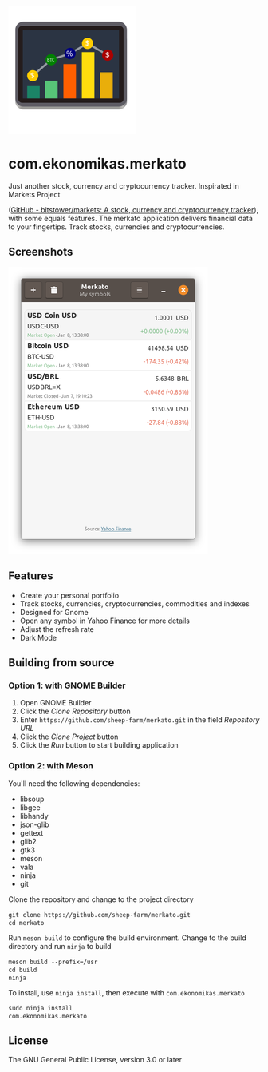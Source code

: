 ![](data/icons/com.ekonomikas.merkato.svg?raw=true)

# com.ekonomikas.merkato

Just another stock, currency and cryptocurrency tracker. Inspirated in Markets Project 

([GitHub - bitstower/markets: A stock, currency and cryptocurrency tracker](https://github.com/bitstower/markets)), with some equals features.
The merkato application delivers financial data to your fingertips. Track stocks, currencies and cryptocurrencies.

## Screenshots

![](preview.png?raw=true)

## Features

* Create your personal portfolio
* Track stocks, currencies, cryptocurrencies, commodities and indexes
* Designed for Gnome
* Open any symbol in Yahoo Finance for more details
* Adjust the refresh rate
* Dark Mode

## Building from source

### Option 1: with GNOME Builder

1. Open GNOME Builder
2. Click the _Clone Repository_ button
3. Enter `https://github.com/sheep-farm/merkato.git` in the field _Repository URL_
4. Click the _Clone Project_ button
5. Click the _Run_ button to start building application

### Option 2: with Meson

You'll need the following dependencies:

* libsoup
* libgee
* libhandy
* json-glib
* gettext
* glib2
* gtk3
* meson
* vala
* ninja
* git

Clone the repository and change to the project directory

```
git clone https://github.com/sheep-farm/merkato.git
cd merkato
```

Run `meson build` to configure the build environment. Change to the build directory and run `ninja` to build

```
meson build --prefix=/usr
cd build
ninja
```

To install, use `ninja install`, then execute with `com.ekonomikas.merkato`

```
sudo ninja install
com.ekonomikas.merkato
```

## License

The GNU General Public License, version 3.0 or later
